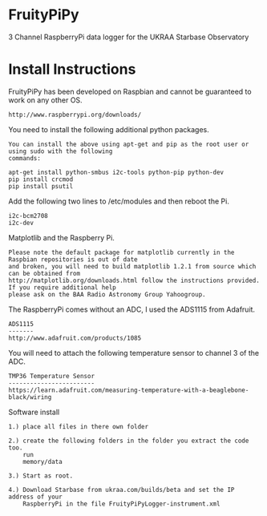 FruityPiPy
==========

3 Channel RaspberryPi data logger for the UKRAA Starbase Observatory

Install Instructions
====================

FruityPiPy has been developed on Raspbian and cannot be guaranteed to work on any other OS.

    http://www.raspberrypi.org/downloads/

You need to install the following additional python packages.

    You can install the above using apt-get and pip as the root user or using sudo with the following
    commands:

    apt-get install python-smbus i2c-tools python-pip python-dev
    pip install crcmod
    pip install psutil

Add the following two lines to /etc/modules and then reboot the Pi.

    i2c-bcm2708
    i2c-dev

Matplotlib and the Raspberry Pi.

    Please note the default package for matplotlib currently in the Raspbian repositories is out of date
    and broken, you will need to build matplotlib 1.2.1 from source which can be obtained from
    http://matplotlib.org/downloads.html follow the instructions provided.  If you require additional help
    please ask on the BAA Radio Astronomy Group Yahoogroup.

The RaspberryPi comes without an ADC, I used the ADS1115 from Adafruit.

    ADS1115
    -------
    http://www.adafruit.com/products/1085

You will need to attach the following temperature sensor to channel 3 of the ADC.

    TMP36 Temperature Sensor
    ------------------------
    https://learn.adafruit.com/measuring-temperature-with-a-beaglebone-black/wiring

Software install

    1.) place all files in there own folder

    2.) create the following folders in the folder you extract the code too.
        run
        memory/data

    3.) Start as root.

    4.) Download Starbase from ukraa.com/builds/beta and set the IP address of your
        RaspberryPi in the file FruityPiPyLogger-instrument.xml